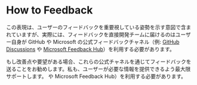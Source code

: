 # How to Feedback

この表現は、ユーザーのフィードバックを重要視している姿勢を示す意図で含まれていますが、実際には、フィードバックを直接開発チームに届けるのはユーザー自身が GitHub や Microsoft の公式フィードバックチャネル（例: [GitHub Discussions](https://github.com/github/feedback/discussions) や [Microsoft Feedback Hub](https://feedback.azure.com/)）を利用する必要があります。

もし改善点や要望がある場合、これらの公式チャネルを通じてフィードバックを送ることをお勧めします。私も、ユーザーが必要な情報を提供できるよう最大限サポートします。 や Microsoft Feedback Hub）を利用する必要があります。